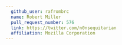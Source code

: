 ```yaml
---
  github_user: rafrombrc
  name: Robert Miller
  pull_request_number: 576
  link: https://twitter.com/n0nsequitarian
  affiliation: Mozilla Corporation
---
```

